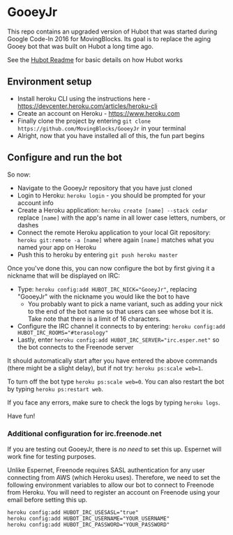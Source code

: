 # GooeyJr

This repo contains an upgraded version of Hubot that was started during Google Code-In 2016 for MovingBlocks. Its goal is to replace the aging Gooey bot that was built on Hubot a long time ago. 

See the [Hubot Readme](https://github.com/github/hubot/blob/master/README.md) for basic details on how Hubot works

## Environment setup  

* Install heroku CLI using the instructions here - https://devcenter.heroku.com/articles/heroku-cli
* Create an account on Heroku - https://www.heroku.com
* Finally clone the project by entering `git clone https://github.com/MovingBlocks/GooeyJr` in your terminal
* Alright, now that you have installed all of this, the fun part begins

## Configure and run the bot

So now: 

* Navigate to the GooeyJr repository that you have just cloned
* Login to Heroku: `heroku login` - you should be prompted for your account info
* Create a Heroku application: `heroku create [name] --stack cedar` replace `[name]` with the app's name in all lower case letters, numbers, or dashes
* Connect the remote Heroku application to your local Git repository: `heroku git:remote -a [name]` where again `[name]` matches what you named your app on Heroku
* Push this to heroku by entering `git push heroku master`

Once you've done this, you can now configure the bot by first giving it a nickname that will be displayed on IRC:

* Type: `heroku config:add HUBOT_IRC_NICK="GooeyJr"`, replacing "GooeyJr" with the nickname you would like the bot to have
  * You probably want to pick a name variant, such as adding your nick to the end of the bot name so that users can see whose bot it is. Take note that there is a limit of 16 characters.
* Configure the IRC channel it connects to by entering: `heroku config:add HUBOT_IRC_ROOMS="#terasology"` 
* Lastly, enter `heroku config:add HUBOT_IRC_SERVER="irc.esper.net"` so the bot connects to the Freenode server

It should automatically start after you have entered the above commands (there might be a slight delay), but if not try: `heroku ps:scale web=1`.
 
To turn off the bot type `heroku ps:scale web=0`. You can also restart the bot by typing `heroku ps:restart web`.

If you face any errors, make sure to check the logs by typing `heroku logs`. 

Have fun!

### Additional configuration for irc.freenode.net 

If you are testing out GooeyJr, there is *no need* to set this up. Espernet will work fine for testing purposes.

Unlike Espernet, Freenode requires SASL authentication for any user connecting from  AWS (which Heroku uses). Therefore, we need to set the following environment variables to allow our bot to connect to Freenode from Heroku. You will need to register an account on Freenode using your email before setting this up.

`heroku config:add HUBOT_IRC_USESASL="true"`  
`heroku config:add HUBOT_IRC_USERNAME="YOUR_USERNAME"`  
`heroku config:add HUBOT_IRC_PASSWORD="YOUR_PASSWORD"`  